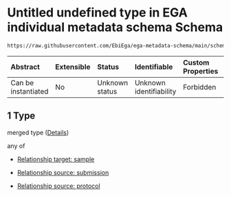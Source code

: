 # Untitled undefined type in EGA individual metadata schema Schema

```txt
https://raw.githubusercontent.com/EbiEga/ega-metadata-schema/main/schemas/EGA.individual.json#/properties/individualRelationships/items/allOf/1/anyOf/0/allOf/1
```



| Abstract            | Extensible | Status         | Identifiable            | Custom Properties | Additional Properties | Access Restrictions | Defined In                                                                           |
| :------------------ | :--------- | :------------- | :---------------------- | :---------------- | :-------------------- | :------------------ | :----------------------------------------------------------------------------------- |
| Can be instantiated | No         | Unknown status | Unknown identifiability | Forbidden         | Allowed               | none                | [EGA.individual.json\*](../../../schemas/EGA.individual.json "open original schema") |

## 1 Type

merged type ([Details](ega-6-properties-individual-relationships-items-allof-relationship-constraints-for-an-individual-anyof-allowed-relationships-of-type-referencedby-main-ones-allof-1.md))

any of

* [Relationship target: sample](ega-4-defs-relationship-target-sample.md "check type definition")

* [Relationship source: submission](ega-4-defs-relationship-source-submission.md "check type definition")

* [Relationship source: protocol](ega-4-defs-relationship-source-protocol.md "check type definition")
